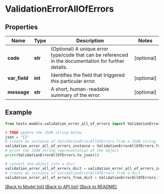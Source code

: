 # ValidationErrorAllOfErrors


## Properties

Name | Type | Description | Notes
------------ | ------------- | ------------- | -------------
**code** | **str** | (Optional) A unique error type/code that can be referenced in the documentation for further details. | [optional] 
**var_field** | **int** | Identifies the field that triggered this particular error. | [optional] 
**message** | **str** | A short, human-readable summary of the error. | [optional] 

## Example

```python
from tests.models.validation_error_all_of_errors import ValidationErrorAllOfErrors

# TODO update the JSON string below
json = "{}"
# create an instance of ValidationErrorAllOfErrors from a JSON string
validation_error_all_of_errors_instance = ValidationErrorAllOfErrors.from_json(json)
# print the JSON string representation of the object
print(ValidationErrorAllOfErrors.to_json())

# convert the object into a dict
validation_error_all_of_errors_dict = validation_error_all_of_errors_instance.to_dict()
# create an instance of ValidationErrorAllOfErrors from a dict
validation_error_all_of_errors_from_dict = ValidationErrorAllOfErrors.from_dict(validation_error_all_of_errors_dict)
```
[[Back to Model list]](../README.md#documentation-for-models) [[Back to API list]](../README.md#documentation-for-api-endpoints) [[Back to README]](../README.md)


